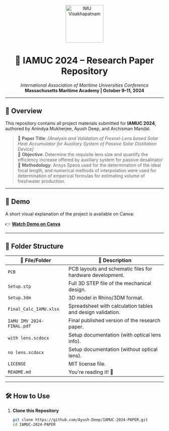 <p align="center">
  <img src="https://www.imu.edu.in/imunew/public/images/logo.png" width="120" alt="IMU Visakhapatnam" />
</p>

<h1 align="center">📘 IAMUC 2024 – Research Paper Repository</h1>

<p align="center">
  <em>International Association of Maritime Universities Conference</em>  
  <br>
  <strong>Massachusetts Maritime Academy | October 9–11, 2024</strong>
</p>

---

## 🧠 Overview

This repository contains all project materials submitted for **IAMUC 2024**, authored by Anindya Mukherjee, Ayush Deep, and Archisman Mandal.

> 📄 **Paper Title**: *[Analysis and Validation of Fresnel-Lens based Solar Heat Accumulator for Auxiliary System of Passive Solar Distillation Device]*  
> 🎯 **Objective**: Determine the requisite lens size and quantify the efficiency increase offered by auxiliary system for passive desalinator   
> 🧪 **Methodology**: Ansys Speos used for the determination of the ideal focal length, and numerical methods of interpolation were used for determination of emperical formulas for estimating volume of freshwater production.  

---

## 🎥 Demo

A short visual explanation of the project is available on Canva:

👉 [**Watch Demo on Canva**](https://www.canva.com/design/DAGOlfPIZG0/lFZ6ciHdut0cTIczvk0K9g/edit?utm_content=DAGOlfPIZG0&utm_campaign=designshare&utm_medium=link2&utm_source=sharebutton)  

---

## 📁 Folder Structure

| 📂 File/Folder           | 📝 Description                                                  |
|------------------------|---------------------------------------------------------------|
| `PCB`                 | PCB layouts and schematic files for hardware development.     |
| `Setup.stp`            | Full 3D STEP file of the mechanical design.                   |
| `Setup.3dm`            | 3D model in Rhino/3DM format.                                 |
| `Final_Calc_IAMU.xlsx` | Spreadsheet with calculation tables and design validation.    |
| `IAMU IMV 2024-FINAL.pdf` | Final published version of the research paper.            |
| `with lens.scdocx`     | Setup documentation (with optical lens info).                 |
| `no lens.scdocx`       | Setup documentation (without optical lens).                   |
| `LICENSE`              | MIT license file.                                              |
| `README.md`            | You're reading it! 🎉                                          |

---

## 🛠️ How to Use

1. **Clone this Repository**
   ```bash
   git clone https://github.com/Ayush-Deep/IAMUC-2024-PAPER.git
   cd IAMUC-2024-PAPER
